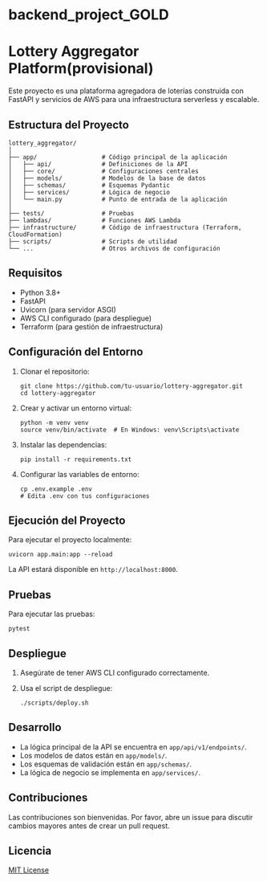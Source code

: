 # backend_project_GOLD

# Lottery Aggregator Platform(provisional)

Este proyecto es una plataforma agregadora de loterías construida con FastAPI y servicios de AWS para una infraestructura serverless y escalable.

## Estructura del Proyecto

```
lottery_aggregator/
│
├── app/                  # Código principal de la aplicación
│   ├── api/              # Definiciones de la API
│   ├── core/             # Configuraciones centrales
│   ├── models/           # Modelos de la base de datos
│   ├── schemas/          # Esquemas Pydantic
│   ├── services/         # Lógica de negocio
│   └── main.py           # Punto de entrada de la aplicación
│
├── tests/                # Pruebas
├── lambdas/              # Funciones AWS Lambda
├── infrastructure/       # Código de infraestructura (Terraform, CloudFormation)
├── scripts/              # Scripts de utilidad
└── ...                   # Otros archivos de configuración
```

## Requisitos

- Python 3.8+
- FastAPI
- Uvicorn (para servidor ASGI)
- AWS CLI configurado (para despliegue)
- Terraform (para gestión de infraestructura)

## Configuración del Entorno

1. Clonar el repositorio:
   ```
   git clone https://github.com/tu-usuario/lottery-aggregator.git
   cd lottery-aggregator
   ```

2. Crear y activar un entorno virtual:
   ```
   python -m venv venv
   source venv/bin/activate  # En Windows: venv\Scripts\activate
   ```

3. Instalar las dependencias:
   ```
   pip install -r requirements.txt
   ```

4. Configurar las variables de entorno:
   ```
   cp .env.example .env
   # Edita .env con tus configuraciones
   ```

## Ejecución del Proyecto

Para ejecutar el proyecto localmente:

```
uvicorn app.main:app --reload
```

La API estará disponible en `http://localhost:8000`.

## Pruebas

Para ejecutar las pruebas:

```
pytest
```

## Despliegue

1. Asegúrate de tener AWS CLI configurado correctamente.

2. Usa el script de despliegue:
   ```
   ./scripts/deploy.sh
   ```

## Desarrollo

- La lógica principal de la API se encuentra en `app/api/v1/endpoints/`.
- Los modelos de datos están en `app/models/`.
- Los esquemas de validación están en `app/schemas/`.
- La lógica de negocio se implementa en `app/services/`.

## Contribuciones

Las contribuciones son bienvenidas. Por favor, abre un issue para discutir cambios mayores antes de crear un pull request.

## Licencia

[MIT License](LICENSE)
